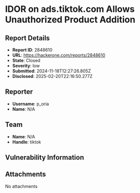 # IDOR on ads.tiktok.com Allows Unauthorized Product Addition

## Report Details
- **Report ID**: 2848610
- **URL**: https://hackerone.com/reports/2848610
- **State**: Closed
- **Severity**: low
- **Submitted**: 2024-11-18T12:27:26.805Z
- **Disclosed**: 2025-02-20T22:16:50.277Z

## Reporter
- **Username**: p_oria
- **Name**: N/A

## Team
- **Name**: N/A
- **Handle**: tiktok

## Vulnerability Information


## Attachments
No attachments
